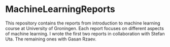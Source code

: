 # MachineLearningReports
This repository contains the reports from introduction to machine learning course at University of Groningen. Each report focuses on different aspects of machine learning. I wrote the first two reports in collaboration with Stefan Uta. The remaining ones with Gasan Rzaev. 
